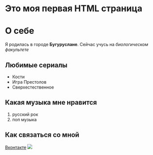 <!DOCTYPE html>
<html lang="ru">
    <head>
        <title>Лабораторная работа 1</title>
    </head>
<body>
    <h1>Это моя первая HTML страница</h1>
    <h1>О себе</h1>
    <p>Я родилась в городе <b>Бугуруслане</b>. Сейчас учусь на <i>биологическом факультете</i></p>
    <h2>
        Любимые сериалы</h2>
        <ul>
            <li>Кости</li>
            <li>Игра Престолов</li>
            <li>Cверхестественное</li>
        </ul>
    <h2>Какая музыка мне нравится    
    </h2>
    <ol> 
        <li>русский рок</li>
        <li>поп музыка</li>
    </ol>
    <h2>Как связаться со мной
    </h2>
    <a href=
"https://vk.com/idmurblet">Вконтакте</a>
<img
src="https://rb.ru/media/upload_tmp/work_banner.jpg"
/>

</body>    
</html>
